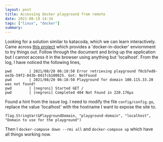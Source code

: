```yaml
---
layout: post
title: Accessing docker playground from remote
date: 2021-08-19 14:34
tags: ["linux", "docker"]
summary:
---
```


Looking for a solution similar to katacoda, which we can learn interactively. Came across [this project](https://github.com/play-with-docker/play-with-docker) which provides a 'docker-in-docker' enviornment to try things out. Follow through the document and bring up the application but I cannot access it in the browser using anything but 'localhost'. From the log, I have noticed the following lines,

```
pwd        | 2021/08/20 06:18:50 Error retrieving playground f0cb7ed8-ee3b-59f2-843b-841fcb100825. Got: NotFound
pwd        | 2021/08/20 06:18:50 Playground for domain 100.115.33.20 was not found!
pwd        | [negroni] Started GET /
pwd        | [negroni] Completed 404 Not Found in 220.176µs
```

Found a hint from the issue log. I need to modify the file `config/config.go`, replace the value 'localhost' with the hostname I want to expose the site to. 

```
flag.StringVar(&PlaygroundDomain, "playground-domain", "localhost", "Domain to use for the playground")
```

Then I `docker-compose down --rmi all` and `docker-compose up` which have all things working now.